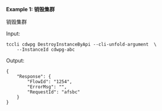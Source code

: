 **Example 1: 销毁集群**

销毁集群

Input: 

```
tccli cdwpg DestroyInstanceByApi --cli-unfold-argument  \
    --InstanceId cdwpg-abc
```

Output: 
```
{
    "Response": {
        "FlowId": "1254",
        "ErrorMsg": "",
        "RequestId": "afsbc"
    }
}
```

